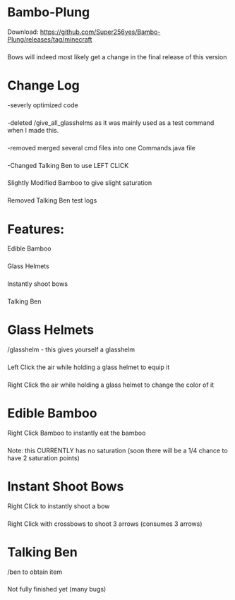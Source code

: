 # Bambo-Plung
Download: https://github.com/Super256yes/Bambo-Plung/releases/tag/minecraft
### 
Bows will indeed most likely get a change in the final release of this version
# Change Log

-severly optimized code
###
-deleted /give_all_glasshelms as it was mainly used as a test command when I made this.
###
-removed merged several cmd files into one Commands.java file
###
-Changed Talking Ben to use LEFT CLICK
###
Slightly Modified Bamboo to give slight saturation
###
Removed Talking Ben test logs



# Features:

Edible Bamboo
###
Glass Helmets
###
Instantly shoot bows
###
Talking Ben
###


# Glass Helmets

/glasshelm - this gives yourself a glasshelm 
###
Left Click the air while holding a glass helmet to equip it
###
Right Click the air while holding a glass helmet to change the color of it
###
# Edible Bamboo

Right Click Bamboo to instantly eat the bamboo
###
Note: this CURRENTLY has no saturation (soon there will be a 1/4 chance to have 2 saturation points) 
###

# Instant Shoot Bows
Right Click to instantly shoot a bow
###
Right Click with crossbows to shoot 3 arrows (consumes 3 arrows)
# Talking Ben
/ben to obtain item
###
Not fully finished yet (many bugs)
###
